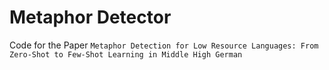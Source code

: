 # Metaphor Detector

Code for the Paper `Metaphor Detection for Low Resource Languages: From Zero-Shot to Few-Shot Learning in Middle High German`


